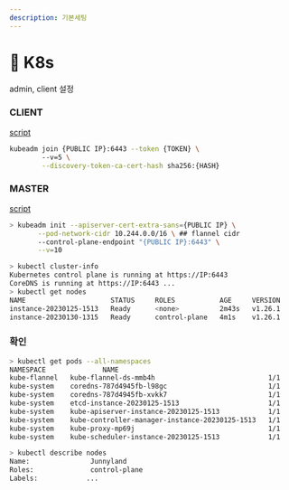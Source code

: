 ```yaml
---
description: 기본세팅
---
```


# 🔩 K8s

admin, client 설정&#x20;

### CLIENT

[script](https://github.com/Junnyjun/infra-base/blob/master/default/kube\_client\_installer.sh)

```bash
kubeadm join {PUBLIC IP}:6443 --token {TOKEN} \ 
        --v=5 \
        --discovery-token-ca-cert-hash sha256:{HASH}
```

### MASTER

[script](https://github.com/Junnyjun/infra-base/blob/master/default/kube\_admin\_installer.sh)

```bash
> kubeadm init --apiserver-cert-extra-sans={PUBLIC IP} \
       --pod-network-cidr 10.244.0.0/16 \ ## flannel cidr
       --control-plane-endpoint "{PUBLIC IP}:6443" \
       --v=10 
```

```bash
> kubectl cluster-info
Kubernetes control plane is running at https://IP:6443
CoreDNS is running at https://IP:6443 ... 
> kubectl get nodes
NAME                     STATUS     ROLES           AGE     VERSION
instance-20230125-1513   Ready      <none>          2m43s   v1.26.1
instance-20230130-1315   Ready      control-plane   4m1s    v1.26.1

```



### 확인



```bash
> kubectl get pods --all-namespaces
NAMESPACE              NAME                                             READY   STATUS                  RESTARTS         AGE
kube-flannel   kube-flannel-ds-mmb4h                            1/1     Running   2 (35s ago)      52s
kube-system    coredns-787d4945fb-l98gc                         1/1     Running   0                51s
kube-system    coredns-787d4945fb-xvkk7                         1/1     Running   0                51s
kube-system    etcd-instance-20230125-1513                      1/1     Running   325 (101s ago)   9s
kube-system    kube-apiserver-instance-20230125-1513            1/1     Running   314 (71s ago)    68s
kube-system    kube-controller-manager-instance-20230125-1513   1/1     Running   1 (101s ago)     104s
kube-system    kube-proxy-mp69j                                 1/1     Running   2 (38s ago)      52s
kube-system    kube-scheduler-instance-20230125-1513            1/1     Running   336 (101s ago)   103s
```

```bash
> kubectl describe nodes
Name:               Junnyland
Roles:              control-plane
Labels:            ...
```
